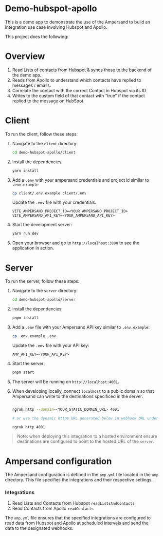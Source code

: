 # Demo-hubspot-apollo

This is a demo app to demonstrate the use of the Ampersand to build an integration use case involving Hubspot and Apollo. 

This project does the following: 

# Overview 

1. Read Lists of contacts from Hubspot & syncs those to the backend of the demo app. 
2. Reads from Apollo to understand which contacts have replied to messages / emails. 
3. Correlate the contact with the correct Contact in Hubspot via its ID
4. Writes to the custom field of that contact with "true" if the contact replied to the message on HubSpot. 

# Client

To run the client, follow these steps:

1. Navigate to the `client` directory:
   ```sh
   cd demo-hubspot-apollo/client
   ```

2. Install the dependencies:
   ```sh
   yarn install
   ```

3. Add a `.env` with your ampersand credentials and project id similar to `.env.example` 

    ```sh
    cp client/.env.example client/.env
    ```

    Update the `.env` file with your credentials.
    ```
    VITE_AMPERSAND_PROJECT_ID=<YOUR_AMPERSAND_PROJECT_ID>
    VITE_AMPERSAND_API_KEY=<YOUR_AMPERSAND_API_KEY>
    ```

4. Start the development server:
   ```sh
   yarn run dev
   ```

4. Open your browser and go to `http://localhost:3000` to see the application in action.


# Server 

To run the server, follow these steps:

1. Navigate to the `server` directory:
   ```sh
   cd demo-hubspot-apollo/server
   ```

2. Install the dependencies:
   ```sh
   pnpm install
   ```

3. Add a `.env` file with your Ampersand API key similar to `.env.example`:
   ```sh
   cp .env.example .env
   ```

   Update the `.env` file with your API key:
   ```
   AMP_API_KEY=<YOUR_API_KEY>
   ```

4. Start the server:
   ```sh
   pnpm start
   ```

5. The server will be running on `http://localhost:4001`.

6. When developing locally, connect `localhost` to a public domain so that Ampersand can write to the destinations specificed in the server. 

    ```sh

    ngrok http --domain=<YOUR_STATIC_DOMAIN_URL> 4001 
    
    # or use the dynamic https URL generated below in webhook URL under destinations in the Ampersand dashboard

    ngrok http 4001
    
    ```

> Note: when deploying this integration to a hosted environment ensure destinations are configured to point to the hosted URL of the `server`.



# Ampersand configuration 
The Ampersand configuration is defined in the `amp.yml` file located in the `amp` directory. This file specifies the integrations and their respective settings.

### Integrations

 1. Read Lists and Contacts from Hubspot `readListsAndContacts`
 2. Read Contacts from Apollo `readContacts`

The `amp.yml` file ensures that the specified integrations are configured to read data from Hubspot and Apollo at scheduled intervals and send the data to the designated webhooks.


